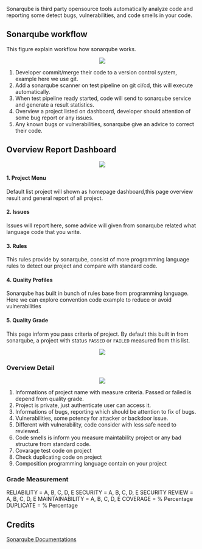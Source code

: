 Sonarqube is third party opensource tools automatically analyze code and reporting some detect bugs, vulnerabilities, and code smells in your code.

## Sonarqube workflow
This figure explain workflow how sonarqube works.
<p align="center">
    <img src="../img/sonarqube-cycle.png">
</p>

1. Developer commit/merge their code to a version control system, example here we use git.
2. Add a sonarqube scanner on test pipeline on git ci/cd, this will execute automatically.   
3. When test pipeline ready started, code will send to sonarqube service and generate a result statistics.
4. Overview a project listed on dashboard, developer should attention of some bug report or any issues.
5. Any known bugs or vulnerabilities, sonarqube give an advice to correct their code. 

## Overview Report Dashboard

<p align="center">
    <img src="../img/sonarqube-overview.png">
</p>

#### 1. Project Menu
Default list project will shown as homepage dashboard,this page overview result and general report of all project.  

#### 2. Issues 
Issues will report here, some advice will given from sonarqube related what language code that you write.

#### 3. Rules
This rules provide by sonarqube, consist of more programming language rules to detect our project and compare with standard code. 

#### 4. Quality Profiles 
Sonarqube has built in bunch of rules base from programming language. Here we can explore convention code example to reduce or avoid vulnerabilities

#### 5. Quality Grade
This page inform you pass criteria of project. 
By default this built in from sonarqube, a project with status `PASSED` or `FAILED` measured from this list.
<p align="center">
    <img src="../img/sonarqube-pass-grade.png">
</p>


### Overview Detail 
<p align="center">
    <img src="../img/postmortem-sq-overview.png">
</p>

1. Informations of project name with measure criteria. Passed or failed is depend from quality grade.
2. Project is private, just authenticate user can access it. 
3. Informations of bugs, reporting which should be attention to fix of bugs.  
4. Vulnerabilities, some potency for attacker or backdoor issue. 
5. Different with vulnerability, code consider with less safe need to reviewed. 
6. Code smells is inform you measure maintability project or any bad structure from standard code.
7. Covarage test code on project
8. Check duplicating code on project
9. Composition programming language contain on your project 

### Grade Measurement 
RELIABILITY = A, B, C, D, E
SECURITY = A, B, C, D, E
SECURITY REVIEW = A, B, C, D, E
MAINTAINABILITY = A, B, C, D, E
COVERAGE = % Percentage
DUPLICATE = % Percentage


## Credits
[Sonarqube Documentations](https://docs.sonarqube.org/latest/) 